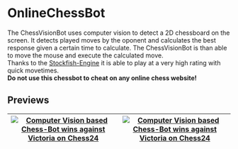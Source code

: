 # OnlineChessBot

The ChessVisionBot uses computer vision to detect a 2D chessboard on the screen. 
It detects played moves by the oponent and calculates the best response given a certain time to calculate. The ChessVisionBot is than able to move the mouse and execute the calculated move.  
Thanks to the [Stockfish-Engine](https://github.com/official-stockfish/Stockfish) it is able to play at a very high rating with quick movetimes.  
**Do not use this chessbot to cheat on any online chess website!**

## Previews
| [![Computer Vision based Chess-Bot wins against Victoria on Chess24](https://github.com/kochsebastian/OnlineChessBot/blob/master/images/Preview1.png )](https://www.youtube.com/watch?v=z9LSJM55Tng&feature=youtu.be "Computer Vision based Chess-Bot wins against Victoria on Chess24") | [![Computer Vision based Chess-Bot wins against Victoria on Chess24](https://github.com/kochsebastian/OnlineChessBot/blob/master/images/Preview2.png )](https://www.youtube.com/watch?v=z9LSJM55Tng&feature=youtu.be "Computer Vision based Chess-Bot wins against Victoria on Chess24") |
| --- | --- |
